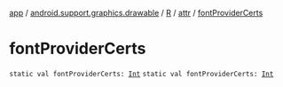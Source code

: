 [app](../../../index.md) / [android.support.graphics.drawable](../../index.md) / [R](../index.md) / [attr](index.md) / [fontProviderCerts](.)

# fontProviderCerts

`static val fontProviderCerts: `[`Int`](https://kotlinlang.org/api/latest/jvm/stdlib/kotlin/-int/index.html)
`static val fontProviderCerts: `[`Int`](https://kotlinlang.org/api/latest/jvm/stdlib/kotlin/-int/index.html)